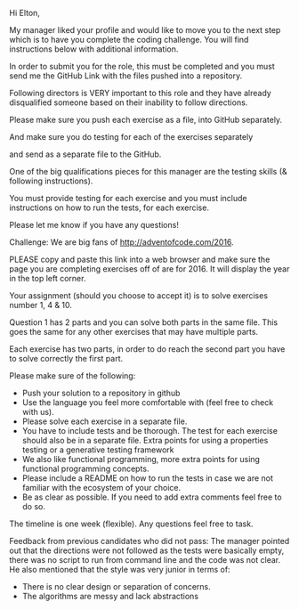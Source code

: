Hi Elton,

My manager liked your profile and would like to move you to the next step which is to have you complete the coding challenge. You will find instructions below with additional information.

In order to submit you for the role, this must be completed and you must send me the GitHub Link with the files pushed into a repository. 

Following directors is VERY important to this role and they have already disqualified someone based on their inability to follow directions. 

Please make sure you push each exercise as a file, into GitHub separately. 

And make sure you do testing for each of the exercises separately 

and send as a separate file to the GitHub. 

One of the big qualifications pieces for this manager are the testing skills (& following instructions). 

You must provide testing for each exercise and you must include instructions on how to run the tests, for each exercise. 

Please let me know if you have any questions!
 
Challenge:
We are big fans of http://adventofcode.com/2016. 

PLEASE copy and paste this link into a web browser and make sure the page you are completing exercises off of are for 2016. It will display the year in the top left corner. 

Your assignment (should you choose to accept it) is to solve exercises number 1, 4 & 10. 

Question 1 has 2 parts and you can solve both parts in the same file. This goes the same for any other exercises that may have multiple parts.

Each exercise has two parts, in order to do reach the second part you have to solve correctly the first part.

Please make sure of the following:
* Push your solution to a repository in github
* Use the language you feel more comfortable with (feel free to check with us).
* Please solve each exercise in a separate file. 
* You have to include tests and be thorough. The test for each exercise should also be in a separate file. Extra points for using a properties testing or a generative testing framework
* We also like functional programming, more extra points for using functional programming concepts.
* Please include a README on how to run the tests in case we are not familiar with the ecosystem of your choice.
* Be as clear as possible. If you need to add extra comments feel free to do so.
 
The timeline is one week (flexible). Any questions feel free to task. 

Feedback from previous candidates who did not pass:
The manager pointed out that the directions were not followed as the tests were basically empty, there was no script to run from command line and the code was not clear. He also mentioned that the style was very junior in terms of: 
- There is no clear design or separation of concerns.
- The algorithms are messy and lack abstractions

